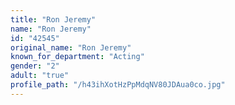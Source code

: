 ```yaml
---
title: "Ron Jeremy"
name: "Ron Jeremy"
id: "42545"
original_name: "Ron Jeremy"
known_for_department: "Acting"
gender: "2"
adult: "true"
profile_path: "/h43ihXotHzPpMdqNV80JDAua0co.jpg"
---
```

